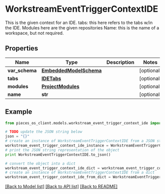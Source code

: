 # WorkstreamEventTriggerContextIDE

This is the given context for an IDE.  tabs: this here refers to the tabs w/in the IDE.  Modules here are the given repositories  Name: this is the name of a workspace, but not required.

## Properties
Name | Type | Description | Notes
------------ | ------------- | ------------- | -------------
**var_schema** | [**EmbeddedModelSchema**](EmbeddedModelSchema.md) |  | [optional] 
**tabs** | [**IDETabs**](IDETabs.md) |  | [optional] 
**modules** | [**ProjectModules**](ProjectModules.md) |  | [optional] 
**name** | **str** |  | [optional] 

## Example

```python
from pieces_os_client.models.workstream_event_trigger_context_ide import WorkstreamEventTriggerContextIDE

# TODO update the JSON string below
json = "{}"
# create an instance of WorkstreamEventTriggerContextIDE from a JSON string
workstream_event_trigger_context_ide_instance = WorkstreamEventTriggerContextIDE.from_json(json)
# print the JSON string representation of the object
print WorkstreamEventTriggerContextIDE.to_json()

# convert the object into a dict
workstream_event_trigger_context_ide_dict = workstream_event_trigger_context_ide_instance.to_dict()
# create an instance of WorkstreamEventTriggerContextIDE from a dict
workstream_event_trigger_context_ide_from_dict = WorkstreamEventTriggerContextIDE.from_dict(workstream_event_trigger_context_ide_dict)
```
[[Back to Model list]](../README.md#documentation-for-models) [[Back to API list]](../README.md#documentation-for-api-endpoints) [[Back to README]](../README.md)


